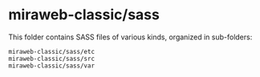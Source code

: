 # miraweb-classic/sass

This folder contains SASS files of various kinds, organized in sub-folders:

    miraweb-classic/sass/etc
    miraweb-classic/sass/src
    miraweb-classic/sass/var
